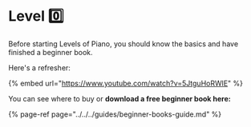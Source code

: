 # Level 0️⃣

Before starting Levels of Piano, you should know the basics and have finished a beginner book. 

Here's a refresher:

{% embed url="https://www.youtube.com/watch?v=5JtguHoRWlE" %}

You can see where to buy or **download a free beginner book here:**

{% page-ref page="../../../guides/beginner-books-guide.md" %}







 

